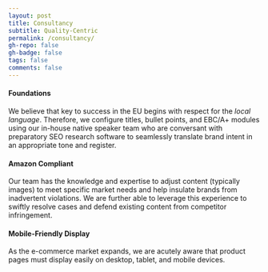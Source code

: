 ```yaml
---
layout: post
title: Consultancy
subtitle: Quality-Centric
permalink: /consultancy/
gh-repo: false
gh-badge: false
tags: false
comments: false
---
```

#### Foundations
We believe that key to success in the EU begins with respect for the *local language*. Therefore, we configure titles, bullet points, and EBC/A+ modules using our in-house native speaker team who are conversant with preparatory SEO research software to seamlessly translate brand intent in an appropriate tone and register.

#### Amazon Compliant
Our team has the knowledge and expertise to adjust content (typically images) to meet specific market needs and help insulate brands from inadvertent violations. We are further able to leverage this experience to swiftly resolve cases and defend existing content from competitor infringement.

#### Mobile-Friendly Display 
As the e-commerce market expands, we are acutely aware that product pages must display easily on desktop, tablet, and mobile devices.





